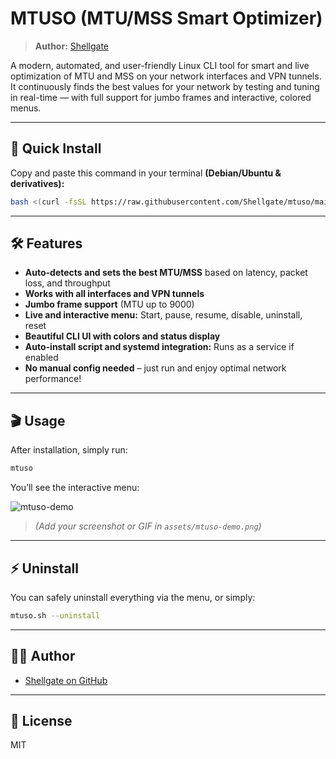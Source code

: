 # MTUSO (MTU/MSS Smart Optimizer)

> **Author:** [Shellgate](https://github.com/Shellgate)

A modern, automated, and user-friendly Linux CLI tool for smart and live optimization of MTU and MSS on your network interfaces and VPN tunnels.  
It continuously finds the best values for your network by testing and tuning in real-time — with full support for jumbo frames and interactive, colored menus.

---

## 🚀 Quick Install

Copy and paste this command in your terminal **(Debian/Ubuntu & derivatives):**

```bash
bash <(curl -fsSL https://raw.githubusercontent.com/Shellgate/mtuso/main/mtuso.sh)
```

---

## 🛠 Features

- **Auto-detects and sets the best MTU/MSS** based on latency, packet loss, and throughput
- **Works with all interfaces and VPN tunnels**
- **Jumbo frame support** (MTU up to 9000)
- **Live and interactive menu:** Start, pause, resume, disable, uninstall, reset
- **Beautiful CLI UI with colors and status display**
- **Auto-install script and systemd integration:** Runs as a service if enabled
- **No manual config needed** – just run and enjoy optimal network performance!

---

## 🎬 Usage

After installation, simply run:

```bash
mtuso
```

You’ll see the interactive menu:

![mtuso-demo](assets/mtuso-demo.png)

> *(Add your screenshot or GIF in `assets/mtuso-demo.png`)*

---

## ⚡️ Uninstall

You can safely uninstall everything via the menu, or simply:

```bash
mtuso.sh --uninstall
```

---

## 👨‍💻 Author

- [Shellgate on GitHub](https://github.com/Shellgate)

---

## 📄 License

MIT
